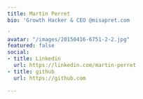 ```yaml
---
title: Martin Perret
bio: 'Growth Hacker & CEO @misapret.com

'
avatar: "/images/20150416-6751-2-2.jpg"
featured: false
social:
- title: Linkedin
  url: https://linkedin.com/martin-perret
- title: github
  url: https://github.com

---
```

